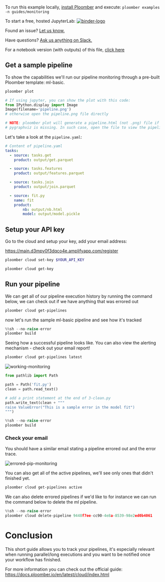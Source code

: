 <!-- start header -->
To run this example locally, [install Ploomber](https://docs.ploomber.io/en/latest/get-started/quick-start.html) and execute: `ploomber examples -n guides/monitoring`

To start a free, hosted JupyterLab: [![binder-logo](https://binder.ploomber.io/badge_logo.svg)](https://binder.ploomber.io/v2/gh/ploomber/binder-env/main?urlpath=git-pull%3Frepo%3Dhttps%253A%252F%252Fgithub.com%252Fploomber%252Fprojects%26urlpath%3Dlab%252Ftree%252Fprojects%252Fguides/monitoring%252FREADME.ipynb%26branch%3Dmaster)

Found an issue? [Let us know.](https://github.com/ploomber/projects/issues/new?title=guides/monitoring%20issue)

Have questions? [Ask us anything on Slack.](https://ploomber.io/community/)

For a notebook version (with outputs) of this file, [click here](https://github.com/ploomber/projects/blob/master/guides/monitoring/README.ipynb)
<!-- end header -->



## Get a sample pipeline

<!-- start description -->
To show the capabilities we'll run our pipeline monitoring through a pre-built Ploomber template: ml-basic.
<!-- end description -->

```bash
ploomber plot
```

```python
# If using jupyter, you can show the plot with this code:
from IPython.display import Image
Image(filename='pipeline.png')
# otherwise open the pipeline.png file directly

# NOTE: ploomber plot will generate a pipeline.html (not .png) file if
# pygraphviz is missing. In such case, open the file to view the pipeline plot
```

Let's take a look at the `pipeline.yaml`:

<!-- #md -->
```yaml
# Content of pipeline.yaml
tasks:
  - source: tasks.get
    product: output/get.parquet

  - source: tasks.features
    product: output/features.parquet

  - source: tasks.join
    product: output/join.parquet

  - source: fit.py
    name: fit
    product:
        nb: output/nb.html
        model: output/model.pickle

```
<!-- #endmd -->


## Setup your API key

Go to the cloud and setup your key, add your email address:

https://main.d3mpv0f3dqco4e.amplifyapp.com/register

```bash
ploomber cloud set-key $YOUR_API_KEY
```

```bash
ploomber cloud get-key
```

## Run your pipeline
We can get all of our pipeline execution history by running the command below, we can check out if we have anything that was errored out

```bash
ploomber cloud get-pipelines
```
now let's run the sample ml-basic pipeline and see how it's tracked

```python
%%sh --no-raise-error
ploomber build
```

Seeing how a successful pipeline looks like. You can also view the alerting mechanism - check out your email report!

```bash
ploomber cloud get-pipelines latest
```
![working-monitoring](https://ploomber.io/images/doc/monitoring-pipeline.png)

```python
from pathlib import Path

path = Path('fit.py')
clean = path.read_text()

# add a print statement at the end of 3-clean.py
path.write_text(clean + """
raise ValueError("This is a sample error in the model fit")
""")
```

```python
%%sh --no-raise-error
ploomber build
```

### Check your email
You should have a similar email stating a pipeline errored out and the error trace.

![errored-pip-monitoring](https://ploomber.io/images/doc/monitoring-pipeline.png)

You can also get all of the active pipelines, we'll see only ones that didn't finished yet.

```bash
ploomber cloud get-pipelines active
```

We can also delete errored pipelines if we'd like to for instance we can run the command below to delete the ml pipeline.


```python
%%sh --no-raise-error
ploomber cloud delete-pipeline 9448f7ee-cc90-4e8a-8539-98e2ed0b4061
```

# Conclusion
This short guide allows you to track your pipelines, it's especially relevant when running parallel/long executions and you want to be notified once your workflow has finished.

For more information you can check out the official guide: https://docs.ploomber.io/en/latest/cloud/index.html
